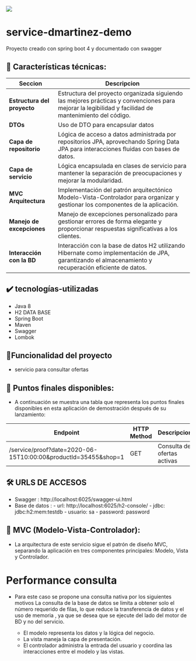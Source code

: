 <p align="left">
   <img src="https://img.shields.io/badge/STATUS-EN%20FINISHED-green">
</p>

# service-dmartinez-demo

  Proyecto creado con spring boot 4 y documentado con swagger 

## <a name="caracteristicas"></a> 📎 Características técnicas:

| Seccion                        | Descripcion                                                                                                                                                 |
|--------------------------------|-------------------------------------------------------------------------------------------------------------------------------------------------------------|
| **Estructura del proyecto**    | Estructura del proyecto organizada siguiendo las mejores prácticas y convenciones para mejorar la legibilidad y facilidad de mantenimiento del código.      |
| **DTOs**                       | Uso de DTO para encapsular datos                                                                                                                            |
| **Capa de repositorio**        | Lógica de acceso a datos administrada por repositorios JPA, aprovechando Spring Data JPA para interacciones fluidas con bases de datos.                     |
| **Capa de servicio**           | 	Lógica encapsulada en clases de servicio para mantener la separación de preocupaciones y mejorar la modularidad.                                           |
| **MVC Arquitectura**           |Implementación del patrón arquitectónico Modelo-Vista-Controlador para organizar y gestionar los componentes de la aplicación.                               |
| **Manejo de excepciones**      | Manejo de excepciones personalizado para gestionar errores de forma elegante y proporcionar respuestas significativas a los clientes.                       |
| **Interacción con la BD**      | Interacción con la base de datos H2 utilizando Hibernate como implementación de JPA, garantizando el almacenamiento y recuperación eficiente de datos.      |

## ✔️ tecnologías-utilizadas
- Java 8
- H2 DATA BASE
- Spring Boot
- Maven
- Swagger
- Lombok
  
## :hammer:Funcionalidad del proyecto

-  servicio para consultar ofertas

## <a name="endpoint"></a> 📎 Puntos finales disponibles:

- A continuación se muestra una tabla que representa los puntos finales disponibles en esta aplicación de demostración después de su lanzamiento:

| Endpoint                                                                     | HTTP Method | Descripcion                                            |
|------------------------------------------------------------------------------|-------------|--------------------------------------------------------|
| /service/proof?date=2020-06-15T10:00:00&productId=35455&shop=1               | GET         | Consulta de ofertas activas                            |


## 🛠️ URLS DE ACCESOS
- Swagger : http://localhost:6025/swagger-ui.html
- Base de datos :
                 - url: http://localhost:6025/h2-console/
                 - jdbc: jdbc:h2:mem:testdb
                 - usuario: sa
                 - password: password
## <a name="mvc"></a> 📎 MVC (Modelo-Vista-Controlador):

- La arquitectura de este servicio sigue el patrón de diseño MVC, separando la aplicación en tres componentes principales: Modelo, Vista y Controlador.
# Performance consulta
- Para este caso se propone una consulta nativa por los siguientes motivos
  La consulta de la base de datos se limita a obtener solo el número requerido de filas, lo que reduce la transferencia de datos y el uso de memoria , ya que se desea que se ejecute del lado del motor de BD y no del servicio.  

    - El modelo representa los datos y la lógica del negocio.
    - La vista maneja la capa de presentación.
    - El controlador administra la entrada del usuario y coordina las interacciones entre el modelo y las vistas.

